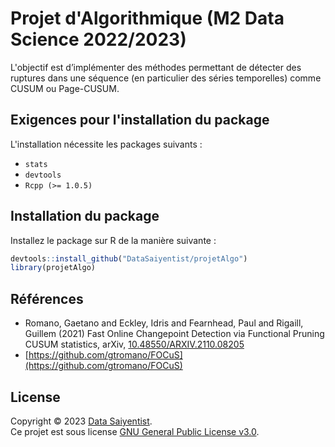 # Projet d'Algorithmique (M2 Data Science 2022/2023)

L'objectif est d’implémenter des méthodes permettant de détecter des ruptures dans une séquence (en particulier des séries temporelles) comme CUSUM ou Page-CUSUM.

## Exigences pour l'installation du package

L'installation nécessite les packages suivants :

- `stats`
- `devtools`
- `Rcpp (>= 1.0.5)`

## Installation du package

Installez le package sur R de la manière suivante :

```r
devtools::install_github("DataSaiyentist/projetAlgo")
library(projetAlgo)
```

## Références

- Romano, Gaetano and Eckley, Idris and Fearnhead, Paul and Rigaill, Guillem (2021) Fast Online Changepoint Detection via Functional Pruning CUSUM statistics, arXiv, [10.48550/ARXIV.2110.08205](https://arxiv.org/abs/2110.08205)
- [https://github.com/gtromano/FOCuS](https://github.com/gtromano/FOCuS)

## License

Copyright © 2023 [Data Saiyentist](https://github.com/DataSaiyentist). <br />
Ce projet est sous license [GNU General Public License v3.0](https://github.com/DataSaiyentist/projetAlgo/blob/main/LICENSE).
